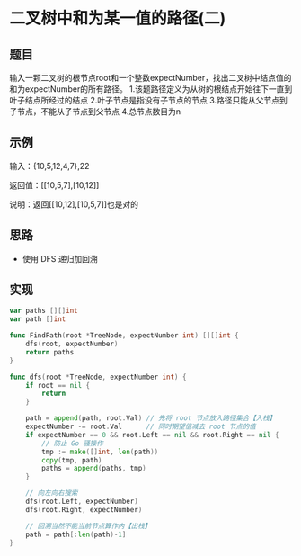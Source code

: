# 二叉树中和为某一值的路径(二)

## 题目

输入一颗二叉树的根节点root和一个整数expectNumber，找出二叉树中结点值的和为expectNumber的所有路径。
1.该题路径定义为从树的根结点开始往下一直到叶子结点所经过的结点
2.叶子节点是指没有子节点的节点
3.路径只能从父节点到子节点，不能从子节点到父节点
4.总节点数目为n

## 示例

输入：{10,5,12,4,7},22

返回值：[[10,5,7],[10,12]]

说明：返回[[10,12],[10,5,7]]也是对的

## 思路

* 使用 DFS 递归加回溯

## 实现

```go
var paths [][]int
var path []int

func FindPath(root *TreeNode, expectNumber int) [][]int {
	dfs(root, expectNumber)
	return paths
}

func dfs(root *TreeNode, expectNumber int) {
	if root == nil {
		return
	}

	path = append(path, root.Val) // 先将 root 节点放入路径集合【入栈】
	expectNumber -= root.Val      // 同时期望值减去 root 节点的值
	if expectNumber == 0 && root.Left == nil && root.Right == nil {
        // 防止 Go 骚操作
		tmp := make([]int, len(path))
		copy(tmp, path)
		paths = append(paths, tmp)
	}

	// 向左向右搜索
	dfs(root.Left, expectNumber)
	dfs(root.Right, expectNumber)

	// 回溯当然不能当前节点算作内【出栈】
	path = path[:len(path)-1]
}
```
